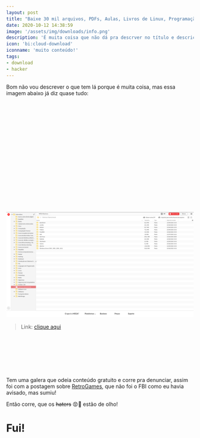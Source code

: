 ```yaml
---
layout: post
title: "Baixe 30 mil arquivos, PDFs, Aulas, Livros de Linux, Programação, Pentest,... que somam 350 GB"
date: 2020-10-12 14:38:59
image: '/assets/img/downloads/info.png'
description: 'É muita coisa que não dá pra descrver no título e descrição! 😀'
icon: 'bi:cloud-download'
iconname: 'muito conteúdo!'
tags:
- download
- hacker
---
```


Bom não vou descrever o que tem lá porque é muita coisa, mas essa imagem abaixo já diz quase tudo:

<!-- QUADRADO -->
<script async src="//pagead2.googlesyndication.com/pagead/js/adsbygoogle.js"></script>
<ins class="adsbygoogle"
style="display:inline-block;width:336px;height:280px"
data-ad-client="ca-pub-2838251107855362"
data-ad-slot="5351066970"></ins>
<script>
(adsbygoogle = window.adsbygoogle || []).push({});
</script>

[![alt](/assets/img/downloads/mega.png)](https://bit.ly/3nLgCeT)
> Link: [clique aqui](https://bit.ly/3nLgCeT) 

<!-- MINI ANÚNCIO -->
<script async src="//pagead2.googlesyndication.com/pagead/js/adsbygoogle.js"></script>
<!-- Games Root -->
<ins class="adsbygoogle"
style="display:inline-block;width:730px;height:95px"
data-ad-client="ca-pub-2838251107855362"
data-ad-slot="5351066970"></ins>
<script>
(adsbygoogle = window.adsbygoogle || []).push({});
</script>

Tem uma galera que odeia conteúdo gratuito e corre pra denunciar, assim foi com a postagem sobre [RetroGames](https://terminalroot.com.br/2020/09/baixe-mais-de-20000-games-para-megadrive-supernintendo-playstation-e-outros.html), que não foi o FBI como eu havia avisado, mas sumiu!

Então corre, que os ~~haters~~ 😡💩 estão de olho!                                                                                                                                           
<!-- RETANGULO LARGO 2 -->
<script async src="//pagead2.googlesyndication.com/pagead/js/adsbygoogle.js"></script>
<ins class="adsbygoogle"
style="display:block; text-align:center;"
data-ad-layout="in-article"
data-ad-format="fluid"
data-ad-client="ca-pub-2838251107855362"
data-ad-slot="8549252987"></ins>
<script>
(adsbygoogle = window.adsbygoogle || []).push({});
</script>

# Fui!

